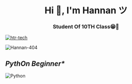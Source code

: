 <h1 align="center">Hi 👋, I'm Hannan ツ</h1>
<h3 align="center">Student Of 10TH Class😁🙂</h3>

<p align="left"> <a href="https://github.com/ryo-ma/github-profile-trophy"><img src="https://github-profile-trophy.vercel.app/?username=htr-tech" alt="htr-tech" /></a> </p>
<p align="left"> <img src="https://komarev.com/ghpvc/?username=Hannan-404&label=Profile%20views&color=eb4d3d&style=flat-square" alt="Hannan-404" /> </pu>
</i></b></h3>

<h2><img " /><i>PythOn Beginner*</i></h2>

![Python](https://img.shields.io/badge/-Python-05122A?style=flat&logo=python)&nbsp;



 
